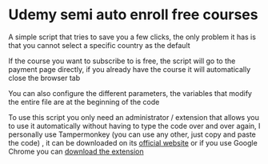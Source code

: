 # Udemy semi auto enroll free courses

A simple script that tries to save you a few clicks, the only problem it has is that you cannot select a specific country as the default

If the course you want to subscribe to is free, the script will go to the payment page directly, if you already have the course it will automatically close the browser tab

You can also configure the different parameters, the variables that modify the entire file are at the beginning of the code

To use this script you only need an administrator / extension that allows you to use it automatically without having to type the code over and over again, I personally use Tampermonkey (you can use any other, just copy and paste the code) , it can be downloaded on its [official website](https://www.tampermonkey.net/) or if you use Google Chrome you can [download the extension](https://chrome.google.com/webstore/detail/tampermonkey/dhdgffkkebhmkfjojejmpbldmpobfkfo)
